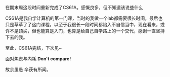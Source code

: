 在期末周这段时间重新完成了CS61A。感慨良多，但不知道该说些什么

CS61A是我自学计算机的第一门课，当时的我做一个lab都需要很长时间，最后也只是草草了了这门课程，以至于我很长一段时间都陷入不自信当中，现在看来，或许不是顶尖，但也能算是入门，也算是给自己自学路上的一个交代，感谢一直坚持下去的我。

至此，CS61A完结，下次见~

面对焦虑与内耗
**Don't compare!**

故余虽愚 卒获有所闻。